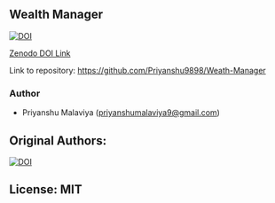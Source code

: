 ## Wealth Manager
[![DOI](https://zenodo.org/badge/DOI/10.5281/zenodo.5759097.svg)](https://doi.org/10.5281/zenodo.5759097)

<a href="https://doi.org/10.5281/zenodo.5759097">Zenodo DOI Link</a>

Link to repository: https://github.com/Priyanshu9898/Weath-Manager

### Author
 - Priyanshu Malaviya (priyanshumalaviya9@gmail.com)

## Original Authors:
[![DOI](https://zenodo.org/badge/DOI/10.5281/zenodo.5759097.svg)](https://doi.org/10.5281/zenodo.5759097)

## License: MIT